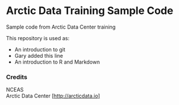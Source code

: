 # Arctic Data Training Sample Code
Sample code from Arctic Data Center training

This repository is used as:

* An introduction to git
* Gary added this line
* An introduction to R and Markdown

### Credits

NCEAS  
Arctic Data Center [http://arcticdata.io]

